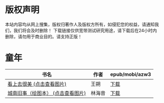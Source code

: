 # 版权声明

本站内容均从网上搜集，版权归著作人及版权方所有，如侵犯您的权益，请通知我们，我们将会及时删除！ 下载链接仅供宽带测试研究用途，请下载后在24小时内删除，请勿用于商业目的。请支持正版！

# 童年

| 书名 | 作者 | epub/mobi/azw3 |
| --- | --- | --- |
| [看上去很美 (点击查看图片)](https://www.dushupai.com/attachment/2024/06/06/c7b482e6d6374a80.jpg) | 王朔 | [下载](https://url89.ctfile.com/f/31084289-1357033921-bcef4d?p=8866) |
| [城南旧事（绘图本） (点击查看图片)](https://www.dushupai.com/attachment/2024/06/03/32165631700e5e02.jpg) | 林海音 | [下载](https://url89.ctfile.com/f/31084289-1357018462-adf327?p=8866) |
